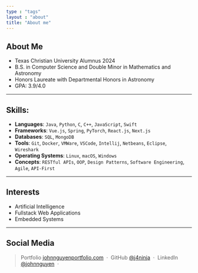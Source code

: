 ```yaml
---
type : "tags"
layout : "about"
title: "About me"
---
```


## About Me

- Texas Christian University Alumnus 2024
- B.S. in Computer Science and Double Minor in Mathematics and Astronomy
- Honors Laureate with Departmental Honors in Astronomy
- GPA: 3.9/4.0
---
## Skills:
- **Languages**: `Java`, `Python`, `C`, `C++`, `JavaScript`, `Swift`
- **Frameworks**: `Vue.js`, `Spring`, `PyTorch`, `React.js`, `Next.js`
- **Databases**: `SQL`, `MongoDB`
- **Tools**: `Git`, `Docker`, `VMWare`, `VSCode`, `Intellij`, `Netbeans`, `Eclipse`, `Wireshark`
- **Operating Systems**: `Linux`, `macOS`, `Windows`
- **Concepts**: `RESTful APIs`, `OOP`, `Design Patterns`, `Software Engineering`, `Agile`, `API-First`
---
## Interests
- Artificial Intelligence
- Fullstack Web Applications
- Embedded Systems
---
## Social Media

> Portfolio [johnnguyenportfolio.com](https://www.johnnguyenportfolio.com) &nbsp;&middot;&nbsp;
> GitHub [@j4ninja](https://github.com/j4ninja) &nbsp;&middot;&nbsp;
> LinkedIn [@johnnguyen](https://linkedin.com/in/john-4-nguyen) &nbsp;&middot;&nbsp;

